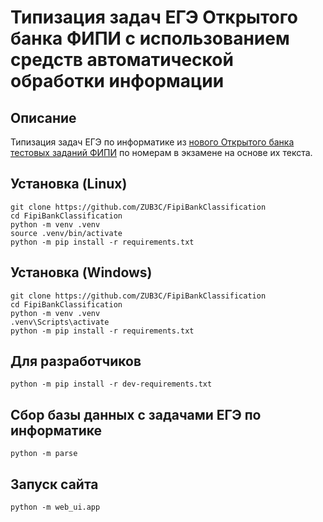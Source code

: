 # Типизация задач ЕГЭ Открытого банка ФИПИ с использованием средств автоматической обработки информации

## Описание

Типизация задач ЕГЭ по информатике из [нового Открытого банка тестовых заданий
ФИПИ](https://ege.fipi.ru/bank) по номерам в экзамене на основе их текста.

## Установка (Linux)

```shell
git clone https://github.com/ZUB3C/FipiBankClassification
cd FipiBankClassification
python -m venv .venv
source .venv/bin/activate
python -m pip install -r requirements.txt
```

## Установка (Windows)

```shell
git clone https://github.com/ZUB3C/FipiBankClassification
cd FipiBankClassification
python -m venv .venv
.venv\Scripts\activate
python -m pip install -r requirements.txt
```

## Для разработчиков
```shell
python -m pip install -r dev-requirements.txt
```

## Сбор базы данных с задачами ЕГЭ по информатике

```shell
python -m parse
```
## Запуск сайта

```shell
python -m web_ui.app
```